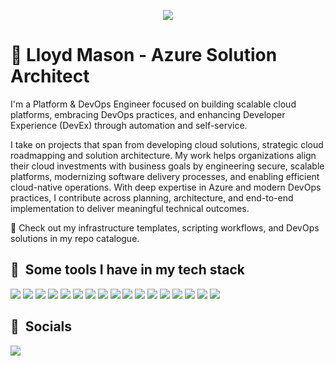 <p align="center">
  <img src="https://capsule-render.vercel.app/api?text=Welcome+to+my+profile+🤖&animation=fadeIn&type=soft&color=0:4B5563,100:D1D5DB&fontColor=111111&fontSize=32&height=150"/>
</p>

# 🧑 Lloyd Mason - Azure Solution Architect

I'm a Platform & DevOps Engineer focused on building scalable cloud platforms, embracing DevOps practices, and enhancing Developer Experience (DevEx) through automation and self-service.

I take on projects that span from developing cloud solutions, strategic cloud roadmapping and solution architecture. My work helps organizations align their cloud investments with business goals by engineering secure, scalable platforms, modernizing software delivery processes, and enabling efficient cloud-native operations. With deep expertise in Azure and modern DevOps practices, I contribute across planning, architecture, and end-to-end implementation to deliver meaningful technical outcomes.

📁 Check out my infrastructure templates, scripting workflows, and DevOps solutions in my repo catalogue.

<h2> 🚀 &nbsp;Some tools I have in my tech stack</h2>

![](https://img.shields.io/badge/Cloud-Azure-informational?style=flat&logo=microsoft-azure&logoColor=white&color=0078D4)
![](https://img.shields.io/badge/Code-Terraform-informational?style=flat&logo=terraform&logoColor=white&color=623CE4)
![](https://img.shields.io/badge/Code-Bicep-informational?style=flat&logo=azure&logoColor=white&color=0078D4)
![](https://img.shields.io/badge/Scripting-Taskfiles-informational?style=flat&logo=task&logoColor=white&color=4B8BBE)
![](https://img.shields.io/badge/Scripting-Bash-informational?style=flat&logo=gnubash&logoColor=white&color=4EAA25)
![](https://img.shields.io/badge/Tools-Docker-informational?style=flat&logo=docker&logoColor=white&color=2496ED)
![](https://img.shields.io/badge/Tools-Kubernetes-informational?style=flat&logo=kubernetes&logoColor=white&color=326CE5)
![](https://img.shields.io/badge/Tools-Git-informational?style=flat&logo=git&logoColor=white&color=F05032)
![](https://img.shields.io/badge/Tools-Helm-informational?style=flat&logo=helm&logoColor=white&color=0F1689)
![](https://img.shields.io/badge/Tools-Cilium-informational?style=flat&logo=cilium&logoColor=white&color=587AB6)
![](https://img.shields.io/badge/Tools-ArgoCD-informational?style=flat&logo=argo&logoColor=white&color=EF7B4D)
![](https://img.shields.io/badge/Monitoring-Prometheus-informational?style=flat&logo=prometheus&logoColor=white&color=E6522C)
![](https://img.shields.io/badge/Monitoring-Grafana-informational?style=flat&logo=grafana&logoColor=white&color=F46800)
![](https://img.shields.io/badge/Monitoring-Dynatrace-informational?style=flat&logo=dynatrace&logoColor=white&color=1496FF)
![](https://img.shields.io/badge/CI/CD-GitHub_Actions-informational?style=flat&logo=githubactions&logoColor=white&color=2088FF)
![](https://img.shields.io/badge/CI/CD-Azure_DevOps-informational?style=flat&logo=azurepipelines&logoColor=white&color=2560E0)
![](https://img.shields.io/badge/Scripting-PowerShell-informational?style=flat&logo=powershell&logoColor=white&color=5391FE)






<h2>👻 &nbsp;Socials</h2>

[![](https://img.shields.io/badge/LinkedIn-0077B5?style=for-the-badge&logo=linkedin&logoColor=white)](https://www.linkedin.com/in/lloyd-mason/)

